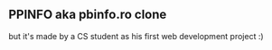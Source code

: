 ## PPINFO aka pbinfo.ro clone
but it's made by a CS student as his first web development project :)
